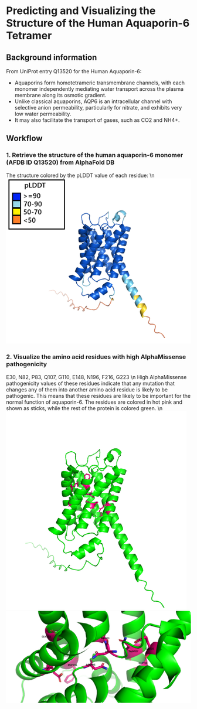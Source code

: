 # Predicting and Visualizing the Structure of the Human Aquaporin-6 Tetramer
## Background information
From UniProt entry Q13520 for the Human Aquaporin-6: 
- Aquaporins form homotetrameric transmembrane channels, with each monomer independently mediating water transport across the plasma membrane along its osmotic gradient.
- Unlike classical aquaporins, AQP6 is an intracellular channel with selective anion permeability, particularly for nitrate, and exhibits very low water permeability.
- It may also facilitate the transport of gases, such as CO2 and NH4+.
## Workflow
### 1. Retrieve the structure of the human aquaporin-6 monomer (AFDB ID Q13520) from AlphaFold DB
The structure colored by the pLDDT value of each residue: \n
![Q13520_structure](https://github.com/rmvjh27/aquaporin6-structure/blob/a7bab4a7979c49d6d8cbb7c9622325d54f85816d/Aquaporin6%20monomer.png)

### 2. Visualize the amino acid residues with high AlphaMissense pathogenicity
E30, N82, P83, Q107, G110, E148, N196, F216, G223 \n
High AlphaMissense pathogenicity values of these residues indicate that any mutation that changes any of them into another amino acid residue is likely to be pathogenic. This means that these residues are likely to be important for the normal function of aquaporin-6.
The residues are colored in hot pink and shown as sticks, while the rest of the protein is colored green. \n
![highlight_res](https://github.com/rmvjh27/aquaporin6-structure/blob/main/Aquaporin6%20monomer-1.png)
![zoomed_res](https://github.com/rmvjh27/aquaporin6-structure/blob/main/Aquaporin6%20monomer-2.png)

